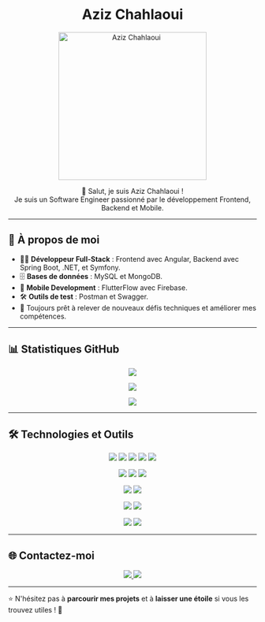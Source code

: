 <h1 align="center">Aziz Chahlaoui</h1>

<p align="center">
  <img src="https://media.licdn.com/dms/image/v2/D4D12AQEQ91QyjYccMQ/article-cover_image-shrink_720_1280/article-cover_image-shrink_720_1280/0/1721174742372?e=2147483647&v=beta&t=77qfS1_SDRvCTpYp_5C4pyVrBj4Qwo-mvU7xjZ5gVtY" alt="Aziz Chahlaoui" width="300"/>
</p>

<p align="center">
  👋 Salut, je suis Aziz Chahlaoui ! <br />
  Je suis un Software Engineer passionné par le développement Frontend, Backend et Mobile.
</p>

---

## 🚀 **À propos de moi**

- 👨‍💻 **Développeur Full-Stack** : Frontend avec Angular, Backend avec Spring Boot, .NET, et Symfony.
- 🗄️ **Bases de données** : MySQL et MongoDB.
- 📱 **Mobile Development** : FlutterFlow avec Firebase.
- 🛠️ **Outils de test** : Postman et Swagger.
- 🎯 Toujours prêt à relever de nouveaux défis techniques et améliorer mes compétences.

---

## 📊 **Statistiques GitHub**

<p align="center">
  <!-- GitHub Stats -->
  <img src="https://github-readme-stats.vercel.app/api?username=azizjll&show_icons=true&theme=radical" />

</p>

<p align="center">
  <!-- GitHub Streak -->
  <img src="https://github-readme-streak-stats.herokuapp.com/?user=azizjll&theme=radical" />
</p>

<p align="center">
  <!-- Top Langs -->
  <img src="https://github-readme-stats.vercel.app/api/top-langs/?username=azizjll&layout=compact&theme=radical" />
</p>

---

## 🛠️ **Technologies et Outils**

<p align="center">
  <!-- Frontend -->
  <img src="https://img.shields.io/badge/Angular-DD0031?style=flat&logo=angular&logoColor=white" />
  <img src="https://img.shields.io/badge/HTML5-E34F26?style=flat&logo=html5&logoColor=white" />
  <img src="https://img.shields.io/badge/CSS3-1572B6?style=flat&logo=css3&logoColor=white" />
  <img src="https://img.shields.io/badge/JavaScript-F7DF1E?style=flat&logo=javascript&logoColor=black" />
  <img src="https://img.shields.io/badge/TypeScript-007ACC?style=flat&logo=typescript&logoColor=white" />
</p>

<p align="center">
  <!-- Backend -->
  <img src="https://img.shields.io/badge/Spring%20Boot-6DB33F?style=flat&logo=spring-boot&logoColor=white" />
  <img src="https://img.shields.io/badge/.NET-512BD4?style=flat&logo=dotnet&logoColor=white" />
  <img src="https://img.shields.io/badge/Symfony-000000?style=flat&logo=symfony&logoColor=white" />
</p>

<p align="center">
  <!-- Databases -->
  <img src="https://img.shields.io/badge/MySQL-00000F?style=flat&logo=mysql&logoColor=white" />
  <img src="https://img.shields.io/badge/MongoDB-4EA94B?style=flat&logo=mongodb&logoColor=white" />
</p>

<p align="center">
  <!-- Mobile -->
  <img src="https://img.shields.io/badge/FlutterFlow-02569B?style=flat&logo=flutter&logoColor=white" />
  <img src="https://img.shields.io/badge/Firebase-FFCA28?style=flat&logo=firebase&logoColor=black" />
</p>

<p align="center">
  <!-- Testing Tools -->
  <img src="https://img.shields.io/badge/Postman-FF6C37?style=flat&logo=postman&logoColor=white" />
  <img src="https://img.shields.io/badge/Swagger-85EA2D?style=flat&logo=swagger&logoColor=black" />
</p>

---



## 🌐 **Contactez-moi**

<p align="center">
  <a href="https://www.linkedin.com/in/azizchahlaoui" target="_blank">
    <img src="https://img.shields.io/badge/LinkedIn-0077B5?style=flat&logo=linkedin&logoColor=white" />
  </a>
  <a href="mailto:azizchahlaoui@example.com" target="_blank">
    <img src="https://img.shields.io/badge/Email-D14836?style=flat&logo=gmail&logoColor=white" />
  </a>
</p>

---

⭐ N'hésitez pas à **parcourir mes projets** et à **laisser une étoile** si vous les trouvez utiles ! 🚀
